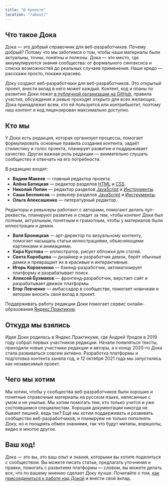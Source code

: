 ```yaml
---
title: "О проекте"
location: "/about/"
---
```


## Что такое Дока

Дока — это добрый справочник для веб-разработчиков. Почему добрый? Потому что мы заботимся о том, чтобы наши материалы были актуальны, точны, понятны и полезны. Дока — это место, где аккумулируются знания сообщества: от формального синтаксиса и списка возможностей до реальных случаев применения. Наше кредо — расскажи просто, покажи красиво.

Доку создают веб-разработчики для веб-разработчиков. Это открытый проект, внести вклад в него может каждый. Контент, код и планы по развитию Доки лежат [в публичной организации на GitHub](https://github.com/doka-guide/), правила участия, обсуждения и ревью проходят открыто для всех желающих. Дока принадлежит всем, кто ей пользуется или контрибьютит, поэтому наш контент и код лицензирован максимально доступно.

## Кто мы

У Доки есть редакция, которая организует процессы, помогает формулировать основные правила создания контента, задаёт стилистику и голос проекта, планирует развитие и поддерживает качество. Другая важная роль редакции — внимательно слушать сообщество и отвечать на его потребности.

В редакцию входят:

- **<!-- yaspeller ignore:start -->Вадим Макеев<!-- yaspeller ignore:end -->** — главный редактор проекта.
- **<!-- yaspeller ignore:start -->Алёна Батицкая<!-- yaspeller ignore:end -->** — редактор разделов [HTML](/html/) и [CSS](/css/).
- **<!-- yaspeller ignore:start -->Николай Лопин<!-- yaspeller ignore:end -->** — редактор разделов [JavaScript](/js/) и [Инструменты](/tools/).
- **<!-- yaspeller ignore:start -->Саша Беспоясов<!-- yaspeller ignore:end -->** — ревьюер разделов [JavaScript](/js/) и [Инструменты](/tools/).
- **<!-- yaspeller ignore:start -->Ольга Алексашенко<!-- yaspeller ignore:end -->** — литературный редактор.

Редакторы и ревьюеры работают с авторами, помогают делать пул-реквесты, планируют развитие и следят за тем, чтобы контент Доки был полным, актуальным, понятным и грамотным, чтобы у материалов были иллюстрации и демки.

- **<!-- yaspeller ignore:start -->Валя Броницкая<!-- yaspeller ignore:end -->** — арт-директор по визуальному контенту, помогает насыщать статьи иллюстрациями, объясняющими картинками и анимациями.
- **<!-- yaspeller ignore:start -->Кира Кустова<!-- yaspeller ignore:end -->** — иллюстратор, рисует обложки для статей.
- **<!-- yaspeller ignore:start -->Света Коробцева<!-- yaspeller ignore:end -->** — дизайнер и разработчик демок, берёт обычные демки и превращает их в красивые и интерактивные.
- **<!-- yaspeller ignore:start -->Игорь Коровченко<!-- yaspeller ignore:end -->** — бэкенд-разработчик, автоматизирует платформу и разрабатывает поиск.
- **<!-- yaspeller ignore:start -->Алексей Бузмаков<!-- yaspeller ignore:end -->** — фронтенд-разработчик, верстает сайт и разрабатывает движок платформы.
- **<!-- yaspeller ignore:start -->Егор Левченко<!-- yaspeller ignore:end -->** — амбассадор в сообществе, помогает новичкам и авторам вносить свой вклад в проект.

Поддерживать работу редакции Доки помогает сервис онлайн-образования [Яндекс.Практикум](https://practicum.yandex.ru/).

## Откуда мы взялись

Идея Доки родилась в Яндекс.Практикуме, где <!-- yaspeller ignore:start -->Андрей Уродов<!-- yaspeller ignore:end --> в 2019 году собрал первых участников редакции. Начали появляться тексты, приходили новые участники редакции и авторы, а к концу 2020-го Дока стала развиваться совсем активно. Разработка платформы и подготовка контента заняла год, и 12 октября 2021 года мы запустились как независимый проект.

## Чего мы хотим

Мы хотим, чтобы у сообщества веб-разработчиков были хорошие и понятные справочные материалы на русском языке, написанные с умом и не унылые. Мы хотим помогать тем, кто только учится и уже состоявшимся специалистам. Хорошая документация никогда не бывает лишней, ведь так? Ещё мы хотим поддерживать и развивать сообщество веб-разработчиков, и планируем не только пополнять Доку, но и поощрять обмен знаниями, так что будут митапы, воркшопы, видео и многое другое.

## Ваш ход!

Дока — это вы, это ваш опыт и знания, которыми вы хотите поделиться с сообществом. Вы можете писать статьи, предлагать уточнения и правки, помогать с развитием платформы — словом, вы можете делать все, что по вашему мнению сделает Доку лучше. Почитайте о том, [как присоединиться к работе над Докой](https://github.com/doka-guide/content/blob/main/docs/contributing.md) и внести свой вклад.
